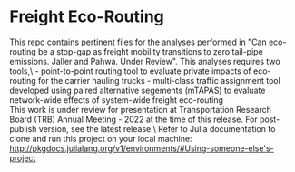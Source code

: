 # Freight Eco-Routing
This repo contains pertinent files for the analyses performed in "Can eco-routing be a stop-gap as freight mobility transitions to zero tail-pipe emissions. Jaller and Pahwa. Under Review". This analyses requires two tools,\ 
    - point-to-point routing tool to evaluate private impacts of eco-routing for the carrier hauling trucks
    - multi-class traffic assignment tool developed using paired alternative segements (mTAPAS) to evaluate network-wide effects of system-wide freight eco-routing\
This work is under review for presentation at Transportation Research Board (TRB) Annual Meeting - 2022 at the time of this release. For post-publish version, see the latest release.\ 
Refer to Julia documentation to clone and run this project on your local machine: http://pkgdocs.julialang.org/v1/environments/#Using-someone-else's-project 